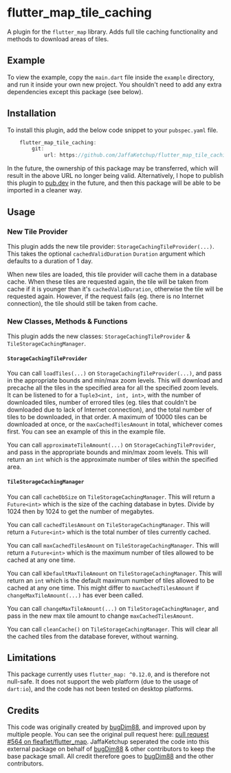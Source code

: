 # flutter_map_tile_caching

A plugin for the `flutter_map` library. Adds full tile caching functionality and methods to download areas of tiles.

## Example

To view the example, copy the `main.dart` file inside the `example` directory, and run it inside your own new project. You shouldn't need to add any extra dependencies except this package (see below).

## Installation

To install this plugin, add the below code snippet to your `pubspec.yaml` file.

```dart
    flutter_map_tile_caching:
        git:
            url: https://github.com/JaffaKetchup/flutter_map_tile_caching
```

In the future, the ownership of this package may be transferred, which will result in the above URL no longer being valid. Alternatively, I hope to publish this plugin to [pub.dev](https://pub.dev) in the future, and then this package will be able to be imported in a cleaner way.

## Usage

### New Tile Provider

This plugin adds the new tile provider: `StorageCachingTileProvider(...)`.
This takes the optional `cachedValidDuration` `Duration` argument which defaults to a duration of 1 day.

When new tiles are loaded, this tile provider will cache them in a database cache.  When these tiles are requested again, the tile will be taken from cache if it is younger than it's `cachedValidDuration`, otherwise the tile will be requested again. However, if the request fails (eg. there is no Internet connection), the tile should still be taken from cache.

### New Classes, Methods & Functions

This plugin adds the new classes: `StorageCachingTileProvider` & `TileStorageCachingManager`.

#### `StorageCachingTileProvider`

You can call `loadTiles(...)` on `StorageCachingTileProvider(...)`, and pass in the appropriate bounds and min/max zoom levels. This will download and precache all the tiles in the specified area for all the specified zoom levels. It can be listened to for a `Tuple3<int, int, int>`, with the number of downloaded tiles, number of errored tiles (eg. tiles that couldn't be downloaded due to lack of Internet connection), and the total number of tiles to be downloaded, in that order. A maximum of 10000 tiles can be downloaded at once, or the `maxCachedTilesAmount` in total, whichever comes first. You can see an example of this in the example file.

You can call `approximateTileAmount(...)` on `StorageCachingTileProvider`, and pass in the appropriate bounds and min/max zoom levels. This will return an `int` which is the approximate number of tiles within the specified area.

#### `TileStorageCachingManager`

You can call `cacheDbSize` on `TileStorageCachingManager`. This will return a `Future<int>` which is the size of the caching database in bytes. Divide by 1024 then by 1024 to get the number of megabytes.

You can call `cachedTilesAmount` on `TileStorageCachingManager`. This will return a `Future<int>` which is the total number of tiles currently cached.

You can call `maxCachedTilesAmount` on `TileStorageCachingManager`. This will return a `Future<int>` which is the maximum number of tiles allowed to be cached at any one time.

You can call `kDefaultMaxTileAmount` on `TileStorageCachingManager`. This will return an `int` which is the default maximum number of tiles allowed to be cached at any one time. This might differ to `maxCachedTilesAmount` if `changeMaxTileAmount(...)` has ever been called.

You can call `changeMaxTileAmount(...)` on `TileStorageCachingManager`, and pass in the new max tile amount to change `maxCachedTilesAmount`.

You can call `cleanCache()` on `TileStorageCachingManager`. This will clear all the cached tiles from the database forever, without warning.

## Limitations

This package currently uses `flutter_map: ^0.12.0`, and is therefore not null-safe. It does not support the web platform (due to the usage of `dart:io`), and the code has not been tested on desktop platforms.

## Credits

This code was originally created by [bugDim88](https://github.com/bugDim88), and improved upon by multiple people. You can see the original pull request here: [pull request #564 on fleaflet/flutter_map](https://github.com/fleaflet/flutter_map/pull/564). JaffaKetchup seperated the code into this external package on behalf of [bugDim88](https://github.com/bugDim88) & other contributors to keep the base package small. All credit therefore goes to [bugDim88](https://github.com/bugDim88) and the other contributors.
